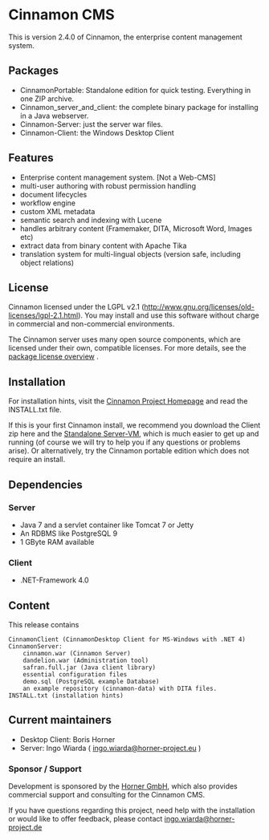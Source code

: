 # Cinnamon CMS

This is version 2.4.0 of Cinnamon, the enterprise content management system.

## Packages

* CinnamonPortable: Standalone edition for quick testing. Everything in one ZIP archive.
* Cinnamon_server_and_client: the complete binary package for installing in a Java webserver.
* Cinnamon-Server: just the server war files.
* Cinnamon-Client: the Windows Desktop Client

## Features

* Enterprise content management system. [Not a Web-CMS]
* multi-user authoring with robust permission handling
* document lifecycles
* workflow engine
* custom XML metadata
* semantic search and indexing with Lucene
* handles arbitrary content (Framemaker, DITA, Microsoft Word, Images etc)
* extract data from binary content with Apache Tika
* translation system for multi-lingual objects (version safe, including object relations)

## License

Cinnamon licensed under the LGPL v2.1 (http://www.gnu.org/licenses/old-licenses/lgpl-2.1.html). 
You may install and use this software without charge in commercial and non-commercial environments.

The Cinnamon server uses many open source components, which are licensed under their own,
 compatible licenses. For more details, see the [package license overview](http://cinnamon-cms.de/cinnamonserver/license) .

## Installation

For installation hints, visit the [Cinnamon Project Homepage](http://cinnamon-cms.de) and read the INSTALL.txt file.

If this is your first Cinnamon install, we recommend you download the Client zip here and 
the [Standalone Server-VM](https://sourceforge.net/projects/cinnamon/files/Server-VMs/), 
which is much easier to get up and running (of course we will try to help you if any questions or problems arise). 
Or alternatively, try the Cinnamon portable edition which does not require an install.

## Dependencies

### Server 

* Java 7 and a servlet container like Tomcat 7 or Jetty
* An RDBMS like PostgreSQL 9
* 1 GByte RAM available

### Client

* .NET-Framework 4.0

## Content

This release contains 

	CinnamonClient (CinnamonDesktop Client for MS-Windows with .NET 4)
	CinnamonServer:
		cinnamon.war (Cinnamon Server)
		dandelion.war (Administration tool)
		safran.full.jar (Java client library)
		essential configuration files
		demo.sql (PostgreSQL example Database)
		an example repository (cinnamon-data) with DITA files.
	INSTALL.txt (installation hints)

## Current maintainers

* Desktop Client: Boris Horner
* Server: Ingo Wiarda ( ingo.wiarda@horner-project.eu )

### Sponsor / Support

Development is sponsored by the [Horner GmbH](http://horner-project.eu), which
also provides commercial support and consulting for the Cinnamon CMS.

If you have questions regarding this project, need help with the installation or 
would like to offer feedback, please contact ingo.wiarda@horner-project.de